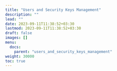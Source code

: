 ```yaml
---
title: "Users and Security Keys Management"
description: ""
lead: ""
date: 2023-09-11T11:38:52+03:30
lastmod: 2023-09-11T11:38:52+03:30
draft: false
images: []
menu:
  docs:
    parent: "users_and_security_keys_management"
weight: 30000
toc: true
---
```

